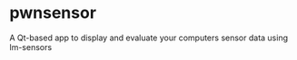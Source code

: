 pwnsensor
=========

A Qt-based app to display and evaluate your computers sensor data using lm-sensors
